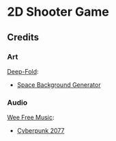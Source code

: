# 2D Shooter Game

## Credits

### Art

[Deep-Fold][ar-dfold]:

+ [Space Background Generator][ar-dfold-space-bg-gen]

### Audio

[Wee Free Music][au-wee]:

+ [Cyberpunk 2077][au-wee-cyberpunk]

<!-- Credits Linkx -->

<!-- Art Credits-->
[ar-dfold]: https://deep-fold.itch.io/
[ar-dfold-space-bg-gen]: https://deep-fold.itch.io/space-background-generator

<!-- Audio Credits-->
[au-wee]: https://www.youtube.com/channel/UCfzEqnm747wolxAAcr5mfkg
[au-wee-cyberpunk]: https://youtu.be/zvc3cC99RlU
